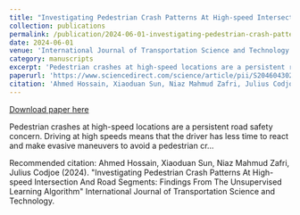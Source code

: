 ```yaml
---
title: "Investigating Pedestrian Crash Patterns At High-speed Intersection And Road Segments: Findings From The Unsupervised Learning Algorithm"
collection: publications
permalink: /publication/2024-06-01-investigating-pedestrian-crash-patterns-at-high-speed-intersection-and-road-segments-findings-from-the-unsupervised-learning-algorithm
date: 2024-06-01
venue: 'International Journal of Transportation Science and Technology'
category: manuscripts
excerpt: 'Pedestrian crashes at high-speed locations are a persistent road safety concern. Driving at high speeds means that the driver has less time to react and make evasive maneuvers to avoid a pedestrian cr...'
paperurl: 'https://www.sciencedirect.com/science/article/pii/S2046043023000369'
citation: 'Ahmed Hossain, Xiaoduan Sun, Niaz Mahmud Zafri, Julius Codjoe (2024). &quot;Investigating Pedestrian Crash Patterns At High-speed Intersection And Road Segments: Findings From The Unsupervised Learning Algorithm&quot; International Journal of Transportation Science and Technology.'
---
```


<a href='https://www.sciencedirect.com/science/article/pii/S2046043023000369'>Download paper here</a>

Pedestrian crashes at high-speed locations are a persistent road safety concern. Driving at high speeds means that the driver has less time to react and make evasive maneuvers to avoid a pedestrian cr...

Recommended citation: Ahmed Hossain, Xiaoduan Sun, Niaz Mahmud Zafri, Julius Codjoe (2024). &quot;Investigating Pedestrian Crash Patterns At High-speed Intersection And Road Segments: Findings From The Unsupervised Learning Algorithm&quot; International Journal of Transportation Science and Technology.